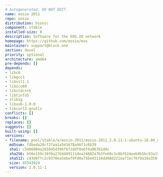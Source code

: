 ```yaml
---
# Autogenerated. DO NOT EDIT.
name: eosio-2011
repo: eosio
distribution: bionic
component: stable
installed-size: 0
description: Software for the EOS.IO network
homepage: https://github.com/eosio/eos
maintainer: support@block.one
section: devel
priority: optional
architecture: amd64
pre-depends: []
depends:
- libc6
- libgcc1
- libssl1.1
- libicu60
- libstdc++6
- libtinfo5
- zlib1g
- libusb-1.0-0
- libcurl3-gnutls
conflicts: []
breaks: []
replaces: []
suggests: []
built-using: []
versions:
- filename: pool/stable/e/eosio-2011/eosio-2011_2.0.11-1-ubuntu-18.04_amd64.deb
  md5sum: fdbeda28cf2faa1a5d1678a96f1c6b39
  sha1: c5406904a265845d396f6f2ddf8e6f4a967b1ddc
  sha256: b56e159c39f0a27b9489111dea24802a7b3fe68c3c0bf624eeb8b5bc93a152d2
  sha512: c93d8ffc2c0370ea5ebef9fd0a75be43116dd08d221ea71ecf6f9a3da350ffb6d5e58d3536b5a7cb5484e46c87943d36f859bbbe0004cdc2935d58b04b2f550b
  size: 45543924
  version: 2.0.11-1
---
```

